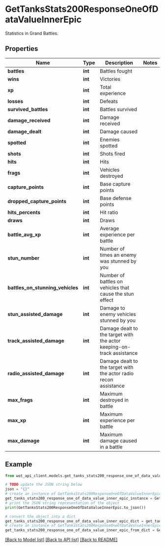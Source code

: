 # GetTanksStats200ResponseOneOfDataValueInnerEpic

Statistics in Grand Battles.

## Properties

Name | Type | Description | Notes
------------ | ------------- | ------------- | -------------
**battles** | **int** | Battles fought | 
**wins** | **int** | Victories | 
**xp** | **int** | Total experience | 
**losses** | **int** | Defeats | 
**survived_battles** | **int** | Battles survived | 
**damage_received** | **int** | Damage received | 
**damage_dealt** | **int** | Damage caused | 
**spotted** | **int** | Enemies spotted | 
**shots** | **int** | Shots fired | 
**hits** | **int** | Hits | 
**frags** | **int** | Vehicles destroyed | 
**capture_points** | **int** | Base capture points | 
**dropped_capture_points** | **int** | Base defense points | 
**hits_percents** | **int** | Hit ratio | 
**draws** | **int** | Draws | 
**battle_avg_xp** | **int** | Average experience per battle | 
**stun_number** | **int** | Number of times an enemy was stunned by you | 
**battles_on_stunning_vehicles** | **int** | Number of battles on vehicles that cause the stun effect | 
**stun_assisted_damage** | **int** | Damage to enemy vehicles stunned by you | 
**track_assisted_damage** | **int** | Damage dealt to the target with the actor keeping-on-track assistance | 
**radio_assisted_damage** | **int** | Damage dealt to the target with the actor radio recon assistance | 
**max_frags** | **int** | Maximum destroyed in battle | 
**max_xp** | **int** | Maximum experience per battle | 
**max_damage** | **int** | Maximum damage caused in a battle | 

## Example

```python
from wot_api_client.models.get_tanks_stats200_response_one_of_data_value_inner_epic import GetTanksStats200ResponseOneOfDataValueInnerEpic

# TODO update the JSON string below
json = "{}"
# create an instance of GetTanksStats200ResponseOneOfDataValueInnerEpic from a JSON string
get_tanks_stats200_response_one_of_data_value_inner_epic_instance = GetTanksStats200ResponseOneOfDataValueInnerEpic.from_json(json)
# print the JSON string representation of the object
print(GetTanksStats200ResponseOneOfDataValueInnerEpic.to_json())

# convert the object into a dict
get_tanks_stats200_response_one_of_data_value_inner_epic_dict = get_tanks_stats200_response_one_of_data_value_inner_epic_instance.to_dict()
# create an instance of GetTanksStats200ResponseOneOfDataValueInnerEpic from a dict
get_tanks_stats200_response_one_of_data_value_inner_epic_from_dict = GetTanksStats200ResponseOneOfDataValueInnerEpic.from_dict(get_tanks_stats200_response_one_of_data_value_inner_epic_dict)
```
[[Back to Model list]](../README.md#documentation-for-models) [[Back to API list]](../README.md#documentation-for-api-endpoints) [[Back to README]](../README.md)


